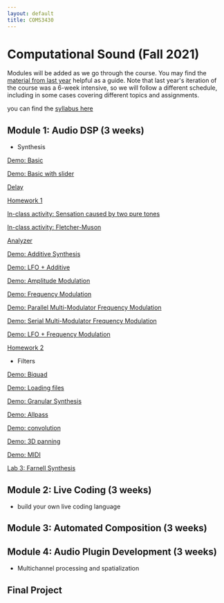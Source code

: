 ```yaml
---
layout: default
title: COMS3430
---
```

 
# Computational Sound (Fall 2021)


Modules will be added as we go through the course.
You may find the [material from last year](../fall2020) helpful as a guide.
Note that last year's iteration of the course was a 6-week intensive, so we will follow a different schedule, including in some cases covering different topics and assignments.

you can find the [syllabus here](./syllabus.pdf)

## Module 1: Audio DSP (3 weeks)

- Synthesis 

[Demo: Basic](../demoFiles/basic)

[Demo: Basic with slider](../demoFiles/basic_slider)

[Delay](../demoFiles/delay)

[Homework 1](./Lab1.md)

[In-class activity: Sensation caused by two pure tones](../demoFiles/beatingDemo)

[In-class activity: Fletcher-Muson](../demoFiles/equalLoudness)

[Analyzer](../demoFiles/analyzer)


[Demo: Additive Synthesis](../demoFiles/addititive)

[Demo: LFO + Additive](../demoFiles/lfoAddititve)

[Demo: Amplitude Modulation](../demoFiles/am)

[Demo: Frequency Modulation](../demoFiles/fm)

[Demo: Parallel Multi-Modulator Frequency Modulation](../demoFiles/parmmfm)

[Demo: Serial Multi-Modulator Frequency Modulation](../demoFiles/sermmfm)

[Demo: LFO + Frequency Modulation](../demoFiles/lfofm)

[Homework 2](./Lab2.md)

- Filters

[Demo: Biquad](../demoFiles/biquad)

[Demo: Loading files](../demoFiles/loadFile)

[Demo: Granular Synthesis](../demoFiles/granular)

[Demo: Allpass](../demoFiles/allpass) 

[Demo: convolution](../demoFiles/convolution)

[Demo: 3D panning](../demoFiles/3dpanning)

[Demo: MIDI](../demoFiles/midi)

[Lab 3: Farnell Synthesis](./Lab3.md)


## Module 2: Live Coding (3 weeks) 

- build your own live coding language

## Module 3: Automated Composition (3 weeks)
 
## Module 4: Audio Plugin Development (3 weeks)

- Multichannel processing and spatialization

## Final Project

